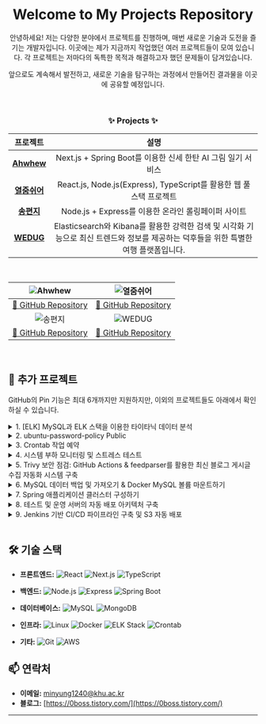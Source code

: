 <div align="center">
  
  # Welcome to My Projects Repository

  안녕하세요! 저는 다양한 분야에서 프로젝트를 진행하며, 매번 새로운 기술과 도전을 즐기는 개발자입니다. 이곳에는 제가 지금까지 작업했던 여러 프로젝트들이 모여 있습니다. 각 프로젝트는 저마다의 독특한 목적과 해결하고자 했던 문제들이 담겨있습니다.
  
  앞으로도 계속해서 발전하고, 새로운 기술을 탐구하는 과정에서 만들어진 결과물을 이곳에 공유할 예정입니다.

  <br>

  <h3>✨ Projects ✨</h3>
  

  | 프로젝트 | 설명 |
  | :----------------------------------------------------------------------------------------------------------------: | :----------------------------------------------------------------------------------------------------------------: |
  | [**Ahwhew**](https://github.com/sessac-3rd-team-A/BE) | Next.js + Spring Boot를 이용한 신세 한탄 AI 그림 일기 서비스 |
  | [**열줌쉬어**](https://github.com/WebDeViper/WebDeViper_Server) | React.js, Node.js(Express), TypeScript를 활용한 웹 풀스택 프로젝트 |
  | [**송편지**](https://github.com/sesacproj1/A_Team_Proj) | Node.js + Express를 이용한 온라인 롤링페이퍼 사이트 |
  | [**WEDUG**](https://github.com/B1ABOA/wedug) | Elasticsearch와 Kibana를 활용한 강력한 검색 및 시각화 기능으로 최신 트렌드와 정보를 제공하는 덕후들을 위한 특별한 여행 플랫폼입니다. |

  <br>

  | ![Ahwhew](https://github.com/sy33002/sy33002/assets/113359008/fcc3fa51-f39b-4e50-80e8-7de146844e91) | ![열줌쉬어](https://github.com/HongMinYeong/HongMinyeong/assets/65701100/9dea4773-eb51-4abd-9d2a-5268a9723aab) |
  | :----------------------------------------------------------------------------------------------------------------: | :----------------------------------------------------------------------------------------------------------------: |
  | [🔗 GitHub Repository](https://github.com/sessac-3rd-team-A/BE) | [🔗 GitHub Repository](https://github.com/WebDeViper/WebDeViper_Server) |
  | ![송편지](https://github.com/HongMinYeong/HongMinyeong/assets/65701100/9b778f57-115c-4ba1-bec4-a1512797816e) | ![WEDUG](https://github.com/user-attachments/assets/87788db7-9270-416b-8ca3-fcd4b58201e1)|
  | [🔗 GitHub Repository](https://github.com/sesacproj1/A_Team_Proj) | [🔗 GitHub Repository](https://github.com/B1ABOA/wedug) |

</div>

<br>

## 📌 추가 프로젝트

GitHub의 Pin 기능은 최대 6개까지만 지원하지만, 이외의 프로젝트들도 아래에서 확인하실 수 있습니다.

<details>
<summary>1. [ELK] MySQL과 ELK 스택을 이용한 타이타닉 데이터 분석 </summary>

<br>

- **레포지토리 바로가기:** [https://github.com/B1ABOA/titanic_elk]
- **기술 스택:** MySQL, Elasticsearch, Logstash, Kibana, Python
- **설명:** 타이타닉 데이터셋을 분석하여 생존자 예측 모델을 구축하고, ELK 스택을 활용한 데이터 시각화 대시보드를 구현했습니다.
- **주요 기능:**
  - 데이터 전처리 및 MySQL 데이터베이스 연동
  - Logstash를 통한 데이터 파이프라인 구축
  - Kibana를 사용한 실시간 데이터 시각화
</details>

<details>
<summary>2. ubuntu-password-policy Public </summary>

<br>

- **레포지토리 바로가기:** [https://github.com/HongMinYeong/ubuntu-password-policy]
- **기술 스택:** Linux, PAM (Pluggable Authentication Modules), Bash
- **설명:** 비밀번호 강도와 품질을 보장하기 위한 `pam_pwquality` 모듈의 설정입니다. Ubuntu 시스템에서 보안 강화를 목적으로 비밀번호 정책을 설정 및 관리합니다.
- **주요 기능:**
  - 비밀번호 복잡성 규칙 설정
  - 비밀번호 재사용 방지
  - 사용자 비밀번호 변경 정책 관리
</details>

<details>
<summary>3. Crontab 작업 예약 </summary>

<br>

- **레포지토리 바로가기:** [https://github.com/HongMinYeong/LinuxMater]
- **기술 스택:** Linux, Crontab, Bash
- **설명:** 현대 사회에서 컴퓨터와 기술은 일상 속에서 많은 사람들에게 중요한 역할을 하고 있습니다. 특히 업무 환경이나 집중이 필요한 상황에서는 작업을 마무리하거나 중간중간 휴식과 리프레시가 필요합니다. 이러한 흐름에서, 사람들의 주의를 환기시키고 마감 시간을 알리는 자동화된 시스템을 만들어 보자는 아이디어에서 이번 프로젝트가 시작되었습니다.
- **주요 기능:**
  - 정기적인 작업 스케줄링 및 알림 시스템 구축
</details>

<details>
<summary>4. 시스템 부하 모니터링 및 스트레스 테스트 </summary>

<br>

- **레포지토리 바로가기:** [https://github.com/HongMinYeong/UnderStanding_Average_Load]
- **기술 스택:** Linux, Stress, sysstat, Bash
- **설명:** 이 프로젝트는 리눅스 시스템의 부하를 모니터링하고 스트레스 테스트를 수행하는 방법을 다룹니다. 평균 부하, CPU 사용률, I/O 대기 시간 등을 이해하고 분석함으로써 시스템 성능을 최적화하는 데 중점을 두었습니다.
- **주요 기능:**
  - 평균 부하 및 시스템 성능 지표 실시간 모니터링
  - 스트레스 테스트를 통한 시스템 부하 시뮬레이션
  - 성능 데이터 수집 및 분석 도구 활용
</details>

<details>
<summary>5. Trivy 보안 점검: GitHub Actions & feedparser를 활용한 최신 블로그 게시글 수집 자동화 시스템 구축  </summary>

  <br>

- **레포지토리 바로가기:**  [https://github.com/HongMinYeong/Docker/tree/main/container_vulnerability]
- **기술 스택:** Linux, Trivy, Docker, Bash, Python, GitHub Actions, feedparser
- **설명:** 이 프로젝트는 두 가지 주요 기능을 포함합니다.
  - Trivy를 사용하여 Docker 이미지와 파일 시스템의 보안 취약점을 점검하는 방법을 다룹니다. -> CI/CD 파이프라인에 통합하여 자동으로 보안 점검을 수행하고 취약점을 사전에 발견하는 것을 목표로 합니다.
  - GitHub Actions와 feedparser를 활용하여 다양한 블로그의 최신 게시글을 자동으로 수집하는 시스템을 구축합니다. -> 이를 통해 블로그 콘텐츠를 쉽게 추적하고 관리할 수 있습니다.
- **주요 기능:**
  - Docker 이미지의 취약점 스캔 및 보고
  - CI/CD 환경에 통합하여 자동화된 보안 점검 수행
  - 취약점 발견 시 알림 및 보고서 생성
  - RSS 피드를 통해 블로그 게시글 자동 수집
  - GitHub Actions를 이용한 정기적인 데이터 업데이트
  - 수집된 게시글을 데이터베이스 또는 파일에 저장
</details>

<details>
<summary>6. MySQL 데이터 백업 및 가져오기 & Docker MySQL 볼륨 마운트하기  </summary>

<br>

- **레포지토리 바로가기:** [https://github.com/HongMinYeong/Docker/tree/main/mysqlDump]
- **기술 스택:** Linux, Docker, MySQL, Docker-compose
- **설명:** 이 프로젝트는 MySQL 데이터베이스의 백업 및 복원을 위한 간단한 시스템을 구축합니다. Docker를 활용하여 MySQL 컨테이너의 데이터 관리를 용이하게 하고, 볼륨 마운트를 통해 데이터의 지속성을 확보합니다.
- **주요 기능:**
  - MySQL 데이터베이스의 백업 및 복원 자동화
  - Docker 볼륨을 사용하여 데이터의 지속성 보장
  - Bash 스크립트를 통해 간편한 데이터 관리
  - 컨테이너의 상태를 모니터링하고 백업 주기 설정
  - 데이터베이스 복원 시 기존 데이터와의 충돌 방지 기능
</details>

<details>
<summary>7. Spring 애플리케이션 클러스터 구성하기  </summary>

<br>

- **레포지토리 바로가기:** [https://github.com/HongMinYeong/Docker/tree/main/minikube]
- **기술 스택:** Kubernetes, Minikube, Docker, Spring Boot
- **설명:** 이 프로젝트는 Spring Boot 애플리케이션을 Kubernetes 클러스터에서 실행하기 위한 설정 및 배포 과정을 다룹니다. Minikube를 사용하여 로컬에서 Kubernetes 클러스터를 구성하고, Docker 이미지를 배포하여 애플리케이션의 가용성을 높입니다.
- **주요 기능:**
  - Spring Boot 애플리케이션을 Docker 이미지로 패키징
  - Minikube에서 Kubernetes 클러스터 구성 및 관리
  - Deployment 및 Service 리소스를 사용하여 애플리케이션 배포
  - 외부에서 접근 가능한 NodePort 서비스 설정
  - Kubernetes 대시보드를 통한 클러스터 모니터링 및 관리
  - 부하 분산 및 고가용성을 위한 Pod 복제 및 관리
</details>

<details>
<summary>8. 테스트 및 운영 서버의 자동 배포 아키텍처 구축 </summary>

<br>

- **레포지토리 바로가기:** [https://github.com/HongMinYeong/Docker/tree/main/jenkins]
- **기술 스택:** Docker, Jenkins, Spring Boot, SSH, inotify-tools
- **설명:** 이 프로젝트는 테스트 서버에서 운영 서버로 Spring Boot 애플리케이션을 자동으로 배포하는 아키텍처를 구축합니다. Jenkins를 사용하여 CI/CD 파이프라인을 설정하고, inotify-tools를 활용하여 파일 변경 시 자동으로 배포가 이루어지도록 구성했습니다.
- **주요 기능:**
  - Jenkins를 통한 CI/CD 파이프라인 설정
  - SSH 키를 이용한 비밀번호 없는 원격 서버 접근
  - inotify-tools를 통한 JAR 파일 변경 감지
  - 운영 서버에서의 Spring Boot 애플리케이션 자동 재시작
  - ngrok을 통한 외부 접근 설정

</details>
<details> 
  <summary>9. Jenkins 기반 CI/CD 파이프라인 구축 및 S3 자동 배포</summary> 
  <br>
  
- **레포지토리 바로가기:**  [https://github.com/MSD-CI-CD-pipeline/AWS-CI-CD-Pipeline]
- **기술 스택:** Jenkins, AWS S3, AWS EC2, Spring Boot, SSH, AWS CLI
- **설명:** 이 프로젝트는 Jenkins 기반의 CI/CD 파이프라인을 구축하고, AWS S3 및 EC2를 사용하여 Spring Boot 애플리케이션을 자동으로 배포하는 아키텍처를 설계합니다. Jenkins는 코드 변경 시 자동으로 빌드하고, 빌드된 JAR 파일을 S3에 업로드한 후, EC2 인스턴스에서 이를 가져와 배포합니다. IAM 권한을 부여하여 S3에 접근할 수 있도록 설정했습니다.
- **주요 기능:**
  - Jenkins를 통한 CI/CD 파이프라인 설정
- Spring Boot 애플리케이션 빌드 및 S3로 JAR 파일 업로드
- EC2 인스턴스에서 S3에 있는 JAR 파일 다운로드 및 실행
- SSH 키를 이용한 비밀번호 없는 EC2 원격 서버 접근
- IAM 역할을 통해 EC2 인스턴스의 S3 접근 권한 부여
- AWS CLI를 이용한 S3 및 EC2 명령어 실행
</details>


<br>

## 🛠️ 기술 스택

- **프론트엔드:** 
  ![React](https://img.shields.io/badge/React.js-20232A?style=for-the-badge&logo=react&logoColor=61DAFB)
  ![Next.js](https://img.shields.io/badge/Next.js-000000?style=for-the-badge&logo=next.js&logoColor=white)
  ![TypeScript](https://img.shields.io/badge/TypeScript-3178C6?style=for-the-badge&logo=typescript&logoColor=white)

- **백엔드:** 
  ![Node.js](https://img.shields.io/badge/Node.js-339933?style=for-the-badge&logo=nodedotjs&logoColor=white)
  ![Express](https://img.shields.io/badge/Express.js-000000?style=for-the-badge&logo=express&logoColor=white)
  ![Spring Boot](https://img.shields.io/badge/Spring_Boot-6DB33F?style=for-the-badge&logo=spring-boot&logoColor=white)

- **데이터베이스:** 
  ![MySQL](https://img.shields.io/badge/MySQL-4479A1?style=for-the-badge&logo=mysql&logoColor=white)
  ![MongoDB](https://img.shields.io/badge/MongoDB-47A248?style=for-the-badge&logo=mongodb&logoColor=white)

- **인프라:** 
  ![Linux](https://img.shields.io/badge/Linux-FCC624?style=for-the-badge&logo=linux&logoColor=black)
  ![Docker](https://img.shields.io/badge/Docker-2496ED?style=for-the-badge&logo=docker&logoColor=white)
  ![ELK Stack](https://img.shields.io/badge/ELK_Stack-F8BF26?style=for-the-badge&logo=elastic&logoColor=black)
  ![Crontab](https://img.shields.io/badge/Crontab-000000?style=for-the-badge&logo=crontab&logoColor=white)

- **기타:** 
  ![Git](https://img.shields.io/badge/Git-F05032?style=for-the-badge&logo=git&logoColor=white)
  ![AWS](https://img.shields.io/badge/AWS-232F3E?style=for-the-badge&logo=amazon-aws&logoColor=white)


## 📫 연락처

- **이메일:** minyung1240@khu.ac.kr
- **블로그:** [https://0boss.tistory.com/](https://0boss.tistory.com/)

---
